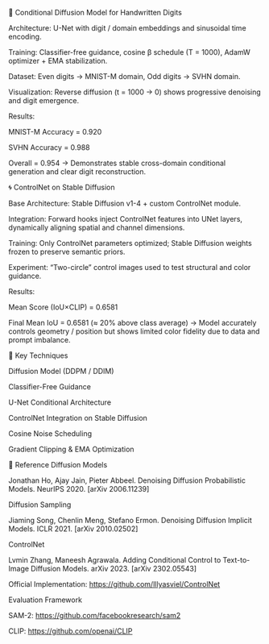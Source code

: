 🧩 Conditional Diffusion Model for Handwritten Digits

Architecture: U-Net with digit / domain embeddings and sinusoidal time encoding.

Training: Classifier-free guidance, cosine β schedule (T = 1000), AdamW optimizer + EMA stabilization.

Dataset: Even digits → MNIST-M domain, Odd digits → SVHN domain.

Visualization: Reverse diffusion (t = 1000 → 0) shows progressive denoising and digit emergence.

Results:

MNIST-M Accuracy = 0.920

SVHN Accuracy = 0.988

Overall = 0.954
→ Demonstrates stable cross-domain conditional generation and clear digit reconstruction.

🌀 ControlNet on Stable Diffusion

Base Architecture: Stable Diffusion v1-4 + custom ControlNet module.

Integration: Forward hooks inject ControlNet features into UNet layers, dynamically aligning spatial and channel dimensions.

Training: Only ControlNet parameters optimized; Stable Diffusion weights frozen to preserve semantic priors.

Experiment: “Two-circle” control images used to test structural and color guidance.

Results:

Mean Score (IoU×CLIP) = 0.6581

Final Mean IoU = 0.6581 (≈ 20% above class average)
→ Model accurately controls geometry / position but shows limited color fidelity due to data and prompt imbalance.

🧠 Key Techniques

Diffusion Model (DDPM / DDIM)

Classifier-Free Guidance

U-Net Conditional Architecture

ControlNet Integration on Stable Diffusion

Cosine Noise Scheduling

Gradient Clipping & EMA Optimization



🔗 Reference
Diffusion Models

Jonathan Ho, Ajay Jain, Pieter Abbeel.
Denoising Diffusion Probabilistic Models. NeurIPS 2020.
[arXiv 2006.11239]

Diffusion Sampling

Jiaming Song, Chenlin Meng, Stefano Ermon.
Denoising Diffusion Implicit Models. ICLR 2021.
[arXiv 2010.02502]

ControlNet

Lvmin Zhang, Maneesh Agrawala.
Adding Conditional Control to Text-to-Image Diffusion Models. arXiv 2023.
[arXiv 2302.05543]

Official Implementation: https://github.com/lllyasviel/ControlNet

Evaluation Framework

SAM-2: https://github.com/facebookresearch/sam2

CLIP: https://github.com/openai/CLIP
